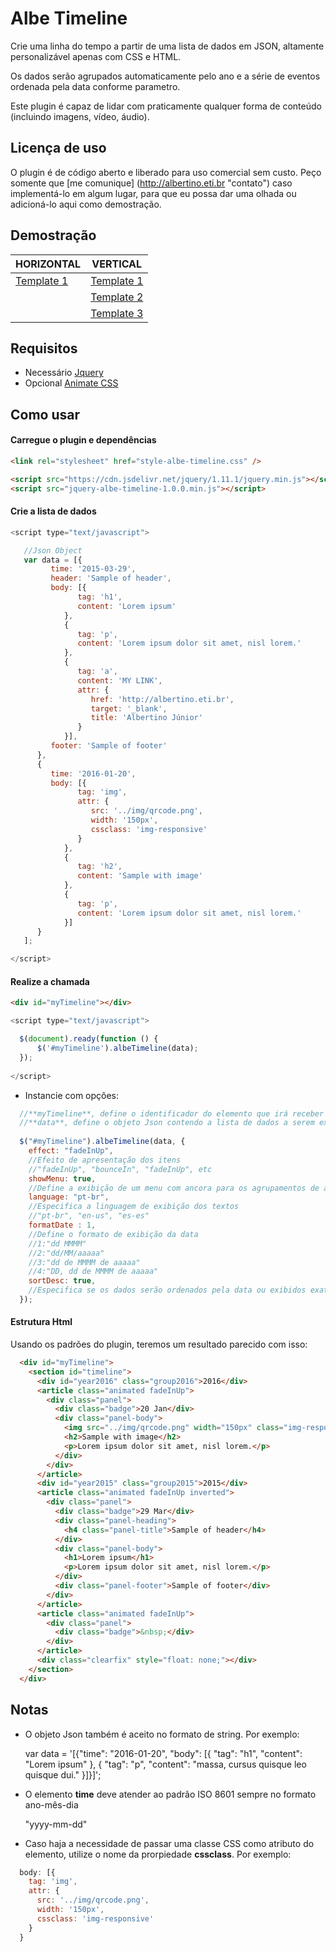# Albe Timeline
Crie uma linha do tempo a partir de uma lista de dados em JSON, altamente personalizável apenas com CSS e HTML.

Os dados serão agrupados automaticamente pelo ano e a série de eventos ordenada pela data conforme parametro.

Este plugin é capaz de lidar com praticamente qualquer forma de conteúdo (incluindo imagens, vídeo, áudio). 

## Licença de uso
O plugin é de código aberto e liberado para uso comercial sem custo. Peço somente que [me comunique] (http://albertino.eti.br "contato") caso implementá-lo em algum lugar, para que eu possa dar uma olhada ou adicioná-lo aqui como demostração.

## Demostração
| HORIZONTAL  | VERTICAL |
| ------------- | ------------- |
| [Template 1](http://timeline.albertino.eti.br/templates/horizontal/index.html "Template Horizontal")  | [Template 1](http://timeline.albertino.eti.br/templates/vertical/index.html "Template Vertical")  |
|   | [Template 2](http://timeline.albertino.eti.br/templates/simple/index.html "Template Simples")  |
|   | [Template 3](http://timeline.albertino.eti.br/templates/audain/index.html "Template Audain Designs")  |

## Requisitos
* Necessário
[Jquery](https://jquery.com)
* Opcional
[Animate CSS](https://daneden.github.io/animate.css)

## Como usar
#### Carregue o plugin e dependências
```html
<link rel="stylesheet" href="style-albe-timeline.css" />

<script src="https://cdn.jsdelivr.net/jquery/1.11.1/jquery.min.js"></script>
<script src="jquery-albe-timeline-1.0.0.min.js"></script>
```
#### Crie a lista de dados
```js
<script type="text/javascript">

   //Json Object
   var data = [{
         time: '2015-03-29',
         header: 'Sample of header',
         body: [{
               tag: 'h1',
               content: 'Lorem ipsum'
            },
            {
               tag: 'p',
               content: 'Lorem ipsum dolor sit amet, nisl lorem.'
            },
            {
               tag: 'a',
               content: 'MY LINK',
               attr: {
                  href: 'http://albertino.eti.br',
                  target: '_blank',
                  title: 'Albertino Júnior'
               }
            }],
         footer: 'Sample of footer'
      },
      {
         time: '2016-01-20',
         body: [{
               tag: 'img',
               attr: {
                  src: '../img/qrcode.png',
                  width: '150px',
                  cssclass: 'img-responsive'
               }
            },
            {
               tag: 'h2',
               content: 'Sample with image'
            },
            {
               tag: 'p',
               content: 'Lorem ipsum dolor sit amet, nisl lorem.'
            }]
      }
   ];

</script>
```
#### Realize a chamada
```html
<div id="myTimeline"></div>
```
```js
<script type="text/javascript">

  $(document).ready(function () {
      $('#myTimeline').albeTimeline(data);
  });
  
</script>
```
* Instancie com opções:
```js
  //**myTimeline**, define o identificador do elemento que irá receber toda a linha de tempo (por exemplo, uma DIV) e deve ser único para cada timeline na página.
  //**data**, define o objeto Json contendo a lista de dados a serem exibidos.
  
  $("#myTimeline").albeTimeline(data, {
    effect: "fadeInUp",
    //Efeito de apresentação dos itens
    //"fadeInUp", "bounceIn", "fadeInUp", etc
    showMenu: true,
    //Define a exibição de um menu com ancora para os agrupamentos de anos
    language: "pt-br",
    //Especifica a linguagem de exibição dos textos
    //"pt-br", "en-us", "es-es"
    formatDate : 1,
    //Define o formato de exibição da data
    //1:"dd MMMM"
    //2:"dd/MM/aaaaa"
    //3:"dd de MMMM de aaaaa"
    //4:"DD, dd de MMMM de aaaaa"
    sortDesc: true,
    //Especifica se os dados serão ordenados pela data ou exibidos exatamente como estão
  });
```
#### Estrutura Html
Usando os padrões do plugin, teremos um resultado parecido com isso:
```html
  <div id="myTimeline">
    <section id="timeline">
      <div id="year2016" class="group2016">2016</div>
      <article class="animated fadeInUp">
        <div class="panel">
          <div class="badge">20 Jan</div>
          <div class="panel-body">
            <img src="../img/qrcode.png" width="150px" class="img-responsive">
            <h2>Sample with image</h2>
            <p>Lorem ipsum dolor sit amet, nisl lorem.</p>
          </div>
        </div>
      </article>
      <div id="year2015" class="group2015">2015</div>
      <article class="animated fadeInUp inverted">
        <div class="panel">
          <div class="badge">29 Mar</div>
          <div class="panel-heading">
            <h4 class="panel-title">Sample of header</h4>
          </div>
          <div class="panel-body">
            <h1>Lorem ipsum</h1>
            <p>Lorem ipsum dolor sit amet, nisl lorem.</p>
          </div>
          <div class="panel-footer">Sample of footer</div>
        </div>
      </article>
      <article class="animated fadeInUp">
        <div class="panel">
          <div class="badge">&nbsp;</div>
        </div>
      </article>
      <div class="clearfix" style="float: none;"></div>
    </section>
  </div>
```
## Notas
* O objeto Json também é aceito no formato de string. Por exemplo:

  var data = '[{"time": "2016-01-20", "body": [{ "tag": "h1", "content": "Lorem ipsum" }, { "tag": "p", "content": "massa, cursus quisque leo quisque dui." }]}]';

* O elemento **time** deve atender ao padrão ISO 8601 sempre no formato ano-mês-dia 

  "yyyy-mm-dd"

* Caso haja a necessidade de passar uma classe CSS como atributo do elemento, utilize o nome da prorpiedade **cssclass**. Por exemplo:
```js
  body: [{
    tag: 'img',
    attr: {
      src: '../img/qrcode.png',
      width: '150px',
      cssclass: 'img-responsive'
    }
  }
```

